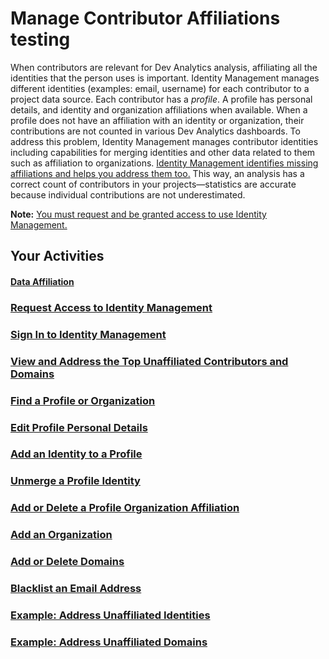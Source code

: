 # Manage Contributor Affiliations testing

When contributors are relevant for Dev Analytics analysis, affiliating all the identities that the person uses is important. Identity Management manages different identities \(examples: email, username\) for each contributor to a project data source. Each contributor has a _profile_. A profile has personal details, and identity and organization affiliations when available. When a profile does not have an affiliation with an identity or organization, their contributions are not counted in various Dev Analytics dashboards. To address this problem, Identity Management manages contributor identities including capabilities for merging identities and other data related to them such as affiliation to organizations. [Identity Management identifies missing affiliations and helps you address them too.](view-and-address-the-top-unaffiliated-contributors-and-domains.md) This way, an analysis has a correct count of contributors in your projects—statistics are accurate because individual contributions are not underestimated.

**Note:** [You must request and be granted access to use Identity Management.](request-access-to-identity-management.md)

## Your Activities

#### [Data Affiliation](data-affiliation.md)

### [Request Access to Identity Management](request-access-to-identity-management.md)

### [Sign In to Identity Management](sign-in-to-identity-management.md)

### [View and Address the Top Unaffiliated Contributors and Domains](view-and-address-the-top-unaffiliated-contributors-and-domains.md)

### [Find a Profile or Organization](find-a-profile-or-organization.md)

### [Edit Profile Personal Details](edit-profile-personal-details.md)

### [Add an Identity to a Profile](add-an-identity-to-a-profile.md)

### [Unmerge a Profile Identity](unmerge-a-profile-identity.md)

### [Add or Delete a Profile Organization Affiliation](add-or-delete-a-profile-organization-affiliation.md)

### [Add an Organization](add-an-organization.md)

### [Add or Delete Domains](add-or-delete-domains.md)

### [Blacklist an Email Address](blacklist-an-email-address.md)

### [Example: Address Unaffiliated Identities](example-address-unaffiliated-identities.md)

### [Example: Address Unaffiliated Domains](example-address-unaffiliated-domains.md)

